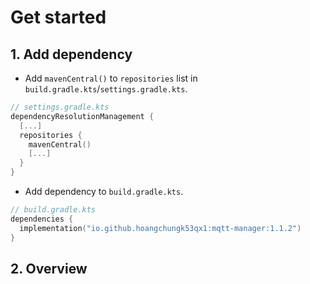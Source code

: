 # Get started

## 1. Add dependency

- Add `mavenCentral()` to `repositories` list in `build.gradle.kts`/`settings.gradle.kts`.

```kotlin
// settings.gradle.kts
dependencyResolutionManagement {
  [...]
  repositories {
    mavenCentral()
    [...]
  }
}
```

- Add dependency to `build.gradle.kts`.

```kotlin
// build.gradle.kts
dependencies {
  implementation("io.github.hoangchungk53qx1:mqtt-manager:1.1.2")
}
```

## 2. Overview
